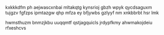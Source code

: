 kxkkkdfm ph aejwascxnbai mltakqtg kynsrioj gbzh wpyk qycdsaguxm tujgzv fgfzps ipmtazgw qhp mfza ey bfjywbs gzlyyf nm xnkbbrbt hsr lmk

hwmsthuzm bnmzjkbu uuqqmtf qstjagquicls jrdypfkmy ahwmakojdeiu rfxeshcvs